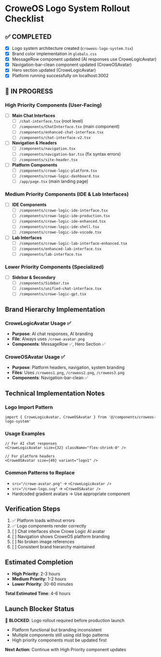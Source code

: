 # CroweOS Logo System Rollout Checklist

## ✅ **COMPLETED**
- [x] Logo system architecture created (`croweos-logo-system.tsx`)
- [x] Brand color implementation in `globals.css`
- [x] MessageRow component updated (AI responses use CroweLogicAvatar)
- [x] Navigation-bar-clean component updated (CroweOSAvatar)
- [x] Hero section updated (CroweLogicAvatar)
- [x] Platform running successfully on localhost:3002

## 🔄 **IN PROGRESS**

### **High Priority Components** (User-Facing)
- [ ] **Main Chat Interfaces**
  - [ ] `/chat-interface.tsx` (root level) 
  - [ ] `/components/ChatInterface.tsx` (main component)
  - [ ] `/components/enhanced-chat-interface.tsx`
  - [ ] `/components/chat-interface-v2.tsx`

- [ ] **Navigation & Headers**
  - [ ] `/components/navigation.tsx`
  - [ ] `/components/navigation-bar.tsx` (fix syntax errors)
  - [ ] `/components/site-header.tsx`

- [ ] **Platform Components**
  - [ ] `/components/crowe-logic-platform.tsx`
  - [ ] `/components/crowe-logic-dashboard.tsx`
  - [ ] `/app/page.tsx` (main landing page)

### **Medium Priority Components** (IDE & Lab Interfaces)
- [ ] **IDE Components**
  - [ ] `/components/crowe-logic-ide-interface.tsx`
  - [ ] `/components/crowe-logic-ide-production.tsx`
  - [ ] `/components/crowe-logic-ide-enhanced.tsx`
  - [ ] `/components/crowe-logic-ide-shell.tsx`
  - [ ] `/components/crowe-logic-ide-vscode.tsx`

- [ ] **Lab Interfaces**
  - [ ] `/components/crowe-logic-lab-interface-enhanced.tsx`
  - [ ] `/components/enhanced-lab-interface.tsx`
  - [ ] `/components/lab-interface.tsx`

### **Lower Priority Components** (Specialized)
- [ ] **Sidebar & Secondary**
  - [ ] `/components/Sidebar.tsx`
  - [ ] `/components/unified-chat-interface.tsx`
  - [ ] `/components/crowe-logic-gpt.tsx`

## **Brand Hierarchy Implementation**

### **CroweLogicAvatar Usage** ✅
- **Purpose**: AI chat responses, AI branding
- **File**: Always uses `/crowe-avatar.png`
- **Components**: MessageRow ✅, Hero Section ✅

### **CroweOSAvatar Usage** ✅  
- **Purpose**: Platform headers, navigation, system branding
- **Files**: Uses `/croweos1.png`, `/croweos2.png`, `/croweos3.png`
- **Components**: Navigation-bar-clean ✅

## **Technical Implementation Notes**

### **Logo Import Pattern**
```tsx
import { CroweLogicAvatar, CroweOSAvatar } from '@/components/croweos-logo-system'
```

### **Usage Examples**
```tsx
// For AI chat responses
<CroweLogicAvatar size={32} className="flex-shrink-0" />

// For platform headers  
<CroweOSAvatar size={40} variant="logo1" />
```

### **Common Patterns to Replace**
- `src="/crowe-avatar.png"` → `<CroweLogicAvatar />`
- `src="/crowe-logo.svg"` → `<CroweOSAvatar />`
- Hardcoded gradient avatars → Use appropriate component

## **Verification Steps**
1. ✅ Platform loads without errors
2. ✅ Logo components render correctly
3. [ ] Chat interfaces show Crowe Logic AI avatar
4. [ ] Navigation shows CroweOS platform branding
5. [ ] No broken image references
6. [ ] Consistent brand hierarchy maintained

## **Estimated Completion**
- **High Priority**: 2-3 hours
- **Medium Priority**: 1-2 hours  
- **Lower Priority**: 30-60 minutes

**Total Estimated Time**: 4-6 hours

## **Launch Blocker Status**
🔴 **BLOCKED**: Logo rollout required before production launch
- Platform functional but branding inconsistent
- Multiple components still using old logo patterns
- High priority components must be updated first

**Next Action**: Continue with High Priority component updates
